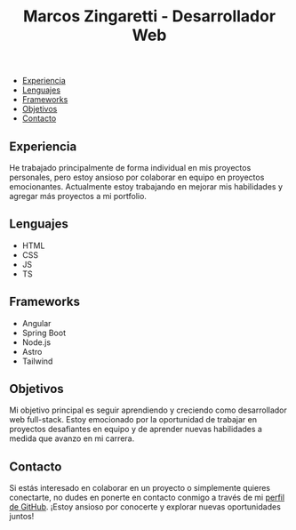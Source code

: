 <header>
    <h1>Marcos Zingaretti - Desarrollador Web</h1>
  </header>

  <nav>
    <ul>
      <li><a href="#experiencia">Experiencia</a></li>
      <li><a href="#lenguajes">Lenguajes</a></li>
      <li><a href="#frameworks">Frameworks</a></li>
      <li><a href="#objetivos">Objetivos</a></li>
      <li><a href="#contacto">Contacto</a></li>
    </ul>
  </nav>

  <section id="experiencia">
    <h2>Experiencia</h2>
    <p>
      He trabajado principalmente de forma individual en mis proyectos personales,
      pero estoy ansioso por colaborar en equipo en proyectos emocionantes.
      Actualmente estoy trabajando en mejorar mis habilidades y agregar más
      proyectos a mi portfolio.
    </p>
  </section>

  <section id="lenguajes">
    <h2>Lenguajes</h2>
    <ul>
      <li>HTML</li>
      <li>CSS</li>
      <li>JS</li>
      <li>TS</li>     
    </ul>
  </section>

  <section id="frameworks">
    <h2>Frameworks</h2>
    <ul>
      <li>Angular</li>
      <li>Spring Boot</li>
      <li>Node.js</li>
      <li>Astro</li>
      <li>Tailwind</li>
    </ul>
  </section>

  <section id="objetivos">
    <h2>Objetivos</h2>
    <p>
      Mi objetivo principal es seguir aprendiendo y creciendo como desarrollador
      web full-stack. Estoy emocionado por la oportunidad de trabajar en proyectos
      desafiantes en equipo y de aprender nuevas habilidades a medida que avanzo
      en mi carrera.
    </p>
  </section>

  <section id="contacto">
    <h2>Contacto</h2>
    <p>
      Si estás interesado en colaborar en un proyecto o simplemente quieres
      conectarte, no dudes en ponerte en contacto conmigo a través de mi
      <a href="https://github.com/tu_usuario_de_GitHub">perfil de GitHub</a>.
      ¡Estoy ansioso por conocerte y explorar nuevas oportunidades juntos!
    </p>
  </section>
